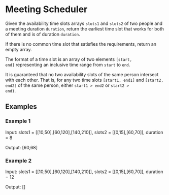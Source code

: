 # Meeting Scheduler

Given the availability time slots arrays <code>slots1</code> and <code>slots2</code> of two people and a meeting duration <code>duration</code>, return the earliest time slot that works for both of them and is of duration <code>duration</code>.

If there is no common time slot that satisfies the requirements, return an empty array.

The format of a time slot is an array of two elements <code>[start, end]</code> representing an inclusive time range from <code>start</code> to <code>end</code>.

It is guaranteed that no two availability slots of the same person intersect with each other. That is, for any two time slots <code>[start1, end1]</code> and <code>[start2, end2]</code> of the same person, either <code>start1 > end2</code> or <code>start2 > end1</code>.


## Examples
### Example 1
Input: slots1 = [[10,50],[60,120],[140,210]], slots2 = [[0,15],[60,70]], duration = 8

Output: [60,68]

### Example 2
Input: slots1 = [[10,50],[60,120],[140,210]], slots2 = [[0,15],[60,70]], duration = 12

Output: []